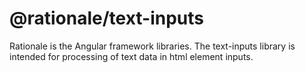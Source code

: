 # @rationale/text-inputs
Rationale is the Angular framework libraries. The text-inputs library is intended for processing of text data in html element inputs.
